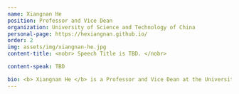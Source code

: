 ```yaml
---
name: Xiangnan He
position: Professor and Vice Dean
organization: University of Science and Technology of China
personal-page: https://hexiangnan.github.io/
order: 2
img: assets/img/xiangnan-he.jpg
content-title: <nobr> Speech Title is TBD. </nobr>

content-speak: TBD

bio: <b> Xiangnan He </b> is a Professor and Vice Dean at the University of Science and Technology of China (USTC). He has over 100 publications appeared in top conferences such as NeurIPS, ICML, ICLR, SIGIR, WWW, and KDD, and journals including TKDE, TOIS, and TNNLS. His work on recommender system has received the Best Paper Award Honourable Mention in SIGIR'23&21&16 and WWW'18, and the Outstanding Paper Award at ICLR'25.
---
```

